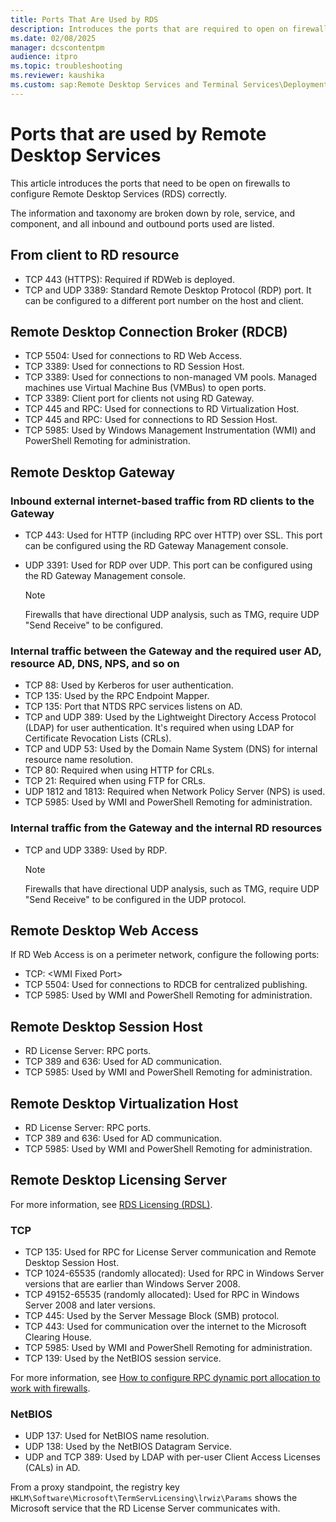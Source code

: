 ```yaml
---
title: Ports That Are Used by RDS
description: Introduces the ports that are required to open on firewalls to configure Remote Desktop Services (RDS) correctly.
ms.date: 02/08/2025
manager: dcscontentpm
audience: itpro
ms.topic: troubleshooting
ms.reviewer: kaushika
ms.custom: sap:Remote Desktop Services and Terminal Services\Deployment, configuration, and management of Remote Desktop Services infrastructure, csstroubleshoot
---
```

# Ports that are used by Remote Desktop Services

This article introduces the ports that need to be open on firewalls to configure Remote Desktop Services (RDS) correctly.

The information and taxonomy are broken down by role, service, and component, and all inbound and outbound ports used are listed.

## From client to RD resource

- TCP 443 (HTTPS): Required if RDWeb is deployed.
- TCP and UDP 3389: Standard Remote Desktop Protocol (RDP) port. It can be configured to a different port number on the host and client.

## Remote Desktop Connection Broker (RDCB)

- TCP 5504: Used for connections to RD Web Access.
- TCP 3389: Used for connections to RD Session Host.
- TCP 3389: Used for connections to non-managed VM pools. Managed machines use Virtual Machine Bus (VMBus) to open ports.
- TCP 3389: Client port for clients not using RD Gateway.
- TCP 445 and RPC: Used for connections to RD Virtualization Host.
- TCP 445 and RPC: Used for connections to RD Session Host.
- TCP 5985: Used by Windows Management Instrumentation (WMI) and PowerShell Remoting for administration.

## Remote Desktop Gateway

### Inbound external internet-based traffic from RD clients to the Gateway

- TCP 443: Used for HTTP (including RPC over HTTP) over SSL. This port can be configured using the RD Gateway Management console.
- UDP 3391: Used for RDP over UDP. This port can be configured using the RD Gateway Management console.

  > [!NOTE]
  > Firewalls that have directional UDP analysis, such as TMG, require UDP "Send Receive" to be configured.

### Internal traffic between the Gateway and the required user AD, resource AD, DNS, NPS, and so on

- TCP 88: Used by Kerberos for user authentication.
- TCP 135: Used by the RPC Endpoint Mapper.
- TCP 135: Port that NTDS RPC services listens on AD.
- TCP and UDP 389: Used by the Lightweight Directory Access Protocol (LDAP) for user authentication. It's required when using LDAP for Certificate Revocation Lists (CRLs).
- TCP and UDP 53: Used by the Domain Name System (DNS) for internal resource name resolution.
- TCP 80: Required when using HTTP for CRLs.
- TCP 21: Required when using FTP for CRLs.
- UDP 1812 and 1813: Required when Network Policy Server (NPS) is used.
- TCP 5985: Used by WMI and PowerShell Remoting for administration.

### Internal traffic from the Gateway and the internal RD resources

- TCP and UDP 3389: Used by RDP.

  > [!Note]
  > Firewalls that have directional UDP analysis, such as TMG, require UDP "Send Receive" to be configured in the UDP protocol.

## Remote Desktop Web Access

If RD Web Access is on a perimeter network, configure the following ports:

- TCP: \<WMI Fixed Port\>
- TCP 5504: Used for connections to RDCB for centralized publishing.
- TCP 5985: Used by WMI and PowerShell Remoting for administration.

## Remote Desktop Session Host

- RD License Server: RPC ports.
- TCP 389 and 636: Used for AD communication.
- TCP 5985: Used by WMI and PowerShell Remoting for administration.

## Remote Desktop Virtualization Host

- RD License Server: RPC ports.
- TCP 389 and 636: Used for AD communication.
- TCP 5985: Used by WMI and PowerShell Remoting for administration.

## Remote Desktop Licensing Server

For more information, see [RDS Licensing (RDSL)](../networking/service-overview-and-network-port-requirements.md#rds-licensing-rdsl).

### TCP

- TCP 135: Used for RPC for License Server communication and Remote Desktop Session Host.
- TCP 1024-65535 (randomly allocated): Used for RPC in Windows Server versions that are earlier than Windows Server 2008.
- TCP 49152-65535 (randomly allocated): Used for RPC in Windows Server 2008 and later versions.
- TCP 445: Used by the  Server Message Block (SMB) protocol.
- TCP 443: Used for communication over the internet to the Microsoft Clearing House.
- TCP 5985: Used by WMI and PowerShell Remoting for administration.
- TCP 139: Used by the NetBIOS session service.

For more information, see [How to configure RPC dynamic port allocation to work with firewalls](../networking/configure-rpc-dynamic-port-allocation-with-firewalls.md).

### NetBIOS

- UDP 137: Used for NetBIOS name resolution.
- UDP 138: Used by the NetBIOS Datagram Service.
- UDP and TCP 389: Used by LDAP with per-user Client Access Licenses (CALs) in AD.

From a proxy standpoint, the registry key `HKLM\Software\Microsoft\TermServLicensing\lrwiz\Params` shows the Microsoft service that the RD License Server communicates with.
